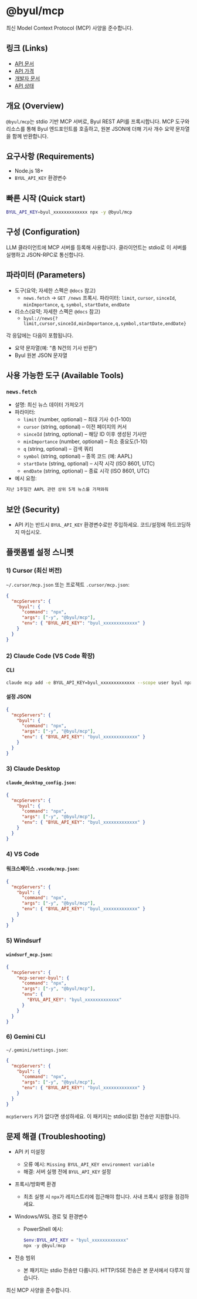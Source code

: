 # @byul/mcp

최신 Model Context Protocol (MCP) 사양을 준수합니다.

## 링크 (Links)

- [API 문서](https://www.byul.ai/api)
- [API 가격](https://www.byul.ai/api/pricing)
- [개발자 문서](https://docs.byul.ai/)
- [API 상태](https://www.byul.ai/api/status)

## 개요 (Overview)

`@byul/mcp`는 stdio 기반 MCP 서버로, Byul REST API를 프록시합니다. MCP 도구와 리소스를 통해 Byul 엔드포인트를 호출하고, 원본 JSON에 더해 기사 개수 요약 문자열을 함께 반환합니다.

## 요구사항 (Requirements)

- Node.js 18+
- `BYUL_API_KEY` 환경변수

## 빠른 시작 (Quick start)

```bash
BYUL_API_KEY=byul_xxxxxxxxxxxxx npx -y @byul/mcp
```

## 구성 (Configuration)

LLM 클라이언트에 MCP 서버를 등록해 사용합니다. 클라이언트는 stdio로 이 서버를 실행하고 JSON-RPC로 통신합니다.

## 파라미터 (Parameters)

- 도구(요약; 자세한 스펙은 `@docs` 참고)
  - `news.fetch` → `GET /news` 프록시. 파라미터: `limit`, `cursor`, `sinceId`, `minImportance`, `q`, `symbol`, `startDate`, `endDate`
- 리소스(요약; 자세한 스펙은 `@docs` 참고)
  - `byul://news{?limit,cursor,sinceId,minImportance,q,symbol,startDate,endDate}`

각 응답에는 다음이 포함됩니다.
- 요약 문자열(예: “총 N건의 기사 반환”)
- Byul 원본 JSON 문자열

## 사용 가능한 도구 (Available Tools)

### `news.fetch`
- 설명: 최신 뉴스 데이터 가져오기
- 파라미터:
  - `limit` (number, optional) – 최대 기사 수(1-100)
  - `cursor` (string, optional) – 이전 페이지의 커서
  - `sinceId` (string, optional) – 해당 ID 이후 생성된 기사만
  - `minImportance` (number, optional) – 최소 중요도(1-10)
  - `q` (string, optional) – 검색 쿼리
  - `symbol` (string, optional) – 종목 코드 (예: AAPL)
  - `startDate` (string, optional) – 시작 시각 (ISO 8601, UTC)
  - `endDate` (string, optional) – 종료 시각 (ISO 8601, UTC)
- 예시 요청:

```txt
지난 1주일간 AAPL 관련 상위 5개 뉴스를 가져와줘
```


## 보안 (Security)

- API 키는 반드시 `BYUL_API_KEY` 환경변수로만 주입하세요. 코드/설정에 하드코딩하지 마십시오.

## 플랫폼별 설정 스니펫

### 1) Cursor (최신 버전)

`~/.cursor/mcp.json` 또는 프로젝트 `.cursor/mcp.json`:

```json
{
  "mcpServers": {
    "byul": {
      "command": "npx",
      "args": ["-y", "@byul/mcp"],
      "env": { "BYUL_API_KEY": "byul_xxxxxxxxxxxxx" }
    }
  }
}
```

### 2) Claude Code (VS Code 확장)

#### CLI

```bash
claude mcp add -e BYUL_API_KEY=byul_xxxxxxxxxxxxx --scope user byul npx -- -y @byul/mcp
```

#### 설정 JSON

```json
{
  "mcpServers": {
    "byul": {
      "command": "npx",
      "args": ["-y", "@byul/mcp"],
      "env": { "BYUL_API_KEY": "byul_xxxxxxxxxxxxx" }
    }
  }
}
```

### 3) Claude Desktop

#### `claude_desktop_config.json`:

```json
{
  "mcpServers": {
    "byul": {
      "command": "npx",
      "args": ["-y", "@byul/mcp"],
      "env": { "BYUL_API_KEY": "byul_xxxxxxxxxxxxx" }
    }
  }
}
```

### 4) VS Code

#### 워크스페이스 `.vscode/mcp.json`:

```json
{
  "mcpServers": {
    "byul": {
      "command": "npx",
      "args": ["-y", "@byul/mcp"],
      "env": { "BYUL_API_KEY": "byul_xxxxxxxxxxxxx" }
    }
  }
}
```

### 5) Windsurf

#### `windsurf_mcp.json`:

```json
{
  "mcpServers": {
    "mcp-server-byul": {
      "command": "npx",
      "args": ["-y", "@byul/mcp"],
      "env": {
        "BYUL_API_KEY": "byul_xxxxxxxxxxxxx"
      }
    }
  }
}
```

### 6) Gemini CLI

`~/.gemini/settings.json`:

```json
{
  "mcpServers": {
    "byul": {
      "command": "npx",
      "args": ["-y", "@byul/mcp"],
      "env": { "BYUL_API_KEY": "byul_xxxxxxxxxxxxx" }
    }
  }
}
```

`mcpServers` 키가 없다면 생성하세요. 이 패키지는 stdio(로컬) 전송만 지원합니다.

## 문제 해결 (Troubleshooting)

- API 키 미설정
  - 오류 예시: `Missing BYUL_API_KEY environment variable`
  - 해결: 서버 실행 전에 `BYUL_API_KEY` 설정

- 프록시/방화벽 환경
  - 최초 실행 시 `npx`가 레지스트리에 접근해야 합니다. 사내 프록시 설정을 점검하세요.

- Windows/WSL 경로 및 환경변수
  - PowerShell 예시:
    ```powershell
    $env:BYUL_API_KEY = "byul_xxxxxxxxxxxxx"
    npx -y @byul/mcp
    ```

- 전송 범위
  - 본 패키지는 stdio 전송만 다룹니다. HTTP/SSE 전송은 본 문서에서 다루지 않습니다.

최신 MCP 사양을 준수합니다.
